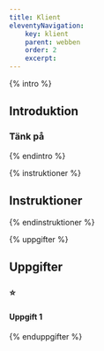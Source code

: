 ```yaml
---
title: Klient
eleventyNavigation:
    key: klient
    parent: webben
    order: 2
    excerpt: 
---
```

{% intro %}

## Introduktion


### Tänk på


{% endintro %}

{% instruktioner %}

## Instruktioner


{% endinstruktioner %}

{% uppgifter %}

## Uppgifter
### ⭐
#### Uppgift 1



{% enduppgifter %}